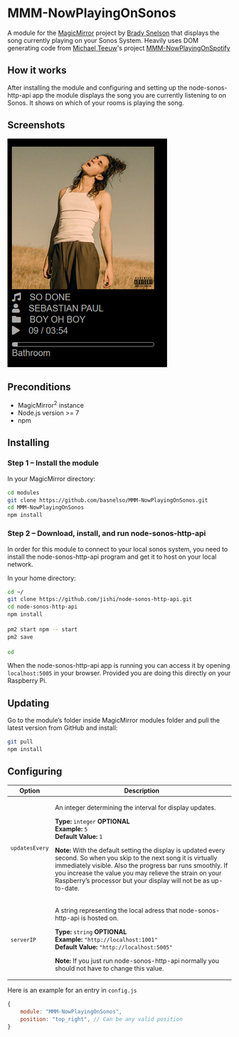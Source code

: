 # MMM-NowPlayingOnSonos
A module for the [MagicMirror](https://github.com/MichMich/MagicMirror) project by [Brady Snelson](https://github.com/basnelso) that displays the song currently playing on your Sonos System.
Heavily uses DOM generating code from [Michael Teeuw](https://github.com/MichMich)'s project [MMM-NowPlayingOnSpotify](https://github.com/raywo/MMM-NowPlayingOnSpotify)

## How it works
After installing the module and configuring and setting up the node-sonos-http-api app the module displays the song you are currently listening to on Sonos. It shows on which of your rooms is playing the song.

## Screenshots
![Screenshot of a song playing with cover art](img/readme/screenshot_with_coverart.png)

## Preconditions

* MagicMirror<sup>2</sup> instance
* Node.js version >= 7
* npm


## Installing

### Step 1 – Install the module

In your MagicMirror directory: 

```bash
cd modules
git clone https://github.com/basnelso/MMM-NowPlayingOnSonos.git
cd MMM-NowPlayingOnSonos
npm install
```

### Step 2 – Download, install, and run node-sonos-http-api
In order for this module to connect to your local sonos system, you need to install the node-sonos-http-api program and get it to host on your local network.

In your home directory:

```bash
cd ~/
git clone https://github.com/jishi/node-sonos-http-api.git
cd node-sonos-http-api
npm install

pm2 start npm -- start
pm2 save

cd 
```

When the node-sonos-http-api app is running you can access it by opening `localhost:5005` in your browser. Provided you are doing this directly on your Raspberry Pi.


## Updating

Go to the module’s folder inside MagicMirror modules folder and pull the latest version from GitHub and install:

```bash
git pull
npm install
```


## Configuring

| Option | Description |
|--------|-------------|
| `updatesEvery` | <p>An integer determining the interval for display updates.</p><p>**Type:** `integer` **OPTIONAL**<br>**Example:** `5`<br>**Default Value:** `1`</p><p>**Note:** With the default setting the display is updated every second. So when you skip to the next song it is virtually immediately visible. Also the progress bar runs smoothly. If you increase the value you may relieve the strain on your Raspberry’s processor but your display will not be as up-to-date. </p> |
| `serverIP` | <p>A string representing the local adress that node-sonos-http-api is hosted on.</p><p>**Type:** `string` **OPTIONAL**<br>**Example:** `"http://localhost:1001"`<br>**Default Value:** `"http://localhost:5005"`</p><p>**Note:** If you just run node-sonos-http-api normally you should not have to change this value. </p> |

Here is an example for an entry in `config.js`

```javascript
{
    module: "MMM-NowPlayingOnSonos",
    position: "top_right", // Can be any valid position
}
```

